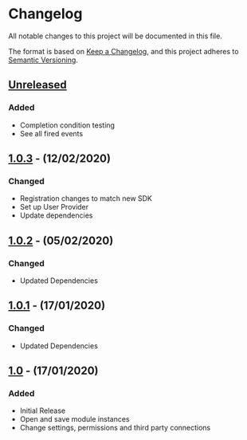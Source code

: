 # Changelog

All notable changes to this project will be documented in this file.

The format is based on [Keep a Changelog](https://keepachangelog.com/en/1.0.0/),
and this project adheres to [Semantic Versioning](https://semver.org/spec/v2.0.0.html).

## [Unreleased]

### Added
- Completion condition testing
- See all fired events

## [1.0.3] - (12/02/2020)

### Changed
- Registration changes to match new SDK
- Set up User Provider
- Update dependencies

## [1.0.2] - (05/02/2020)

### Changed
- Updated Dependencies

## [1.0.1] - (17/01/2020)

### Changed
- Updated Dependencies

## [1.0] - (17/01/2020)

### Added
- Initial Release
- Open and save module instances
- Change settings, permissions and third party connections

[Unreleased]: https://github.com/bristol-su/playground/compare/v1.0.3...HEAD
[1.0.3]: https://github.com/bristol-su/playground/compare/v1.0.2...v1.0.3
[1.0.2]: https://github.com/bristol-su/playground/compare/v1.0.1...v1.0.2
[1.0.1]: https://github.com/bristol-su/playground/compare/v1.0...v1.0.1
[1.0]: https://github.com/bristol-su/playground/releases/tag/v1.0

